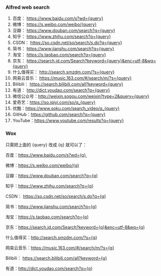 ### Alfred web search

1. 百度： https://www.baidu.com/s?wd={query} 
2. 微博： https://s.weibo.com/weibo/{query}
3. 豆瓣： https://www.douban.com/search?q={query}
4. 知乎： https://www.zhihu.com/search?q={query}
5. CSDN： https://so.csdn.net/so/search/s.do?q={query}
6. 简书： https://www.jianshu.com/search?q={query}
7. 淘宝： https://s.taobao.com/search?q={query}
8. 京东： https://search.jd.com/Search?keyword={query}&enc=utf-8&wq={query}
9. 什么值得买： http://search.smzdm.com/?s={query}
10. 网易云音乐： https://music.163.com/#/search/m/?s={query}
11. Bilibili： https://search.bilibili.com/all?keyword={query}
12. 有道： http://dict.youdao.com/search?q={query}
13. 微信公众号：http://weixin.sogou.com/weixin?type=2&query={query}
14. 爱奇艺：https://so.iqiyi.com/so/q_{query}
15. 优酷：https://www.soku.com/search_video/q_{query}
16. GitHub：https://github.com/search?q={query}
17. YouTube：https://www.youtube.com/results?q={query}


### Wox

只需把上面的 {query} 改成 {q} 就可以了：

百度：https://www.baidu.com/s?wd={q} 

微博：https://s.weibo.com/weibo/{q}

豆瓣：https://www.douban.com/search?q={q}

知乎：https://www.zhihu.com/search?q={q}

CSDN： https://so.csdn.net/so/search/s.do?q={q}

简书：https://www.jianshu.com/search?q={q}

淘宝：https://s.taobao.com/search?q={q}

京东：https://search.jd.com/Search?keyword={q}&enc=utf-8&wq={q}

什么值得买：http://search.smzdm.com/?s={q}

网易云音乐：https://music.163.com/#/search/m/?s={q}

Bilibili： https://search.bilibili.com/all?keyword={q}

有道：http://dict.youdao.com/search?q={q}
